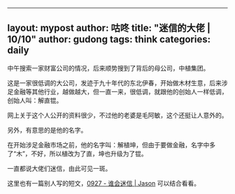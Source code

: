 
---
layout: mypost
author: 咕咚
title: "迷信的大佬 | 10/10"
author: gudong
tags:  think
categories: daily
---

中午搜索一家财富公司的情况，后来顺势搜到了背后的母公司，中植集团。

这是一家很低调的大公司，发迹于九十年代的东北伊春，开始做木材生意，后来涉足金融等其他行业，越做越大，但一直一来，很低调，就跟他的创始人一样低调，创始人叫：解直锟。

网上关于这个人公开的资料很少，不过他的老婆是毛阿敏，这个还挺让人意外的。

另外，有意思的是他的名字。

在开始涉足金融市场之前，他的名字叫：解植坤，但由于要做金融，名字中多了“木”，不好，所以植改为了直，坤也升级为了锟。

一直都说大佬们迷信，由此可见一斑。

这里也有一篇别人写的短文，[0927 \- 谁会迷信 \| Jason](https://atjason.com/daily/2021-09-27.html) 可以结合看看。
